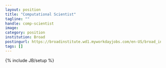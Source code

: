 ```yaml
---
layout: position
title: "Computational Scientist"
tagline: ""
handle: comp-scientist
image: 
category: position
institution: Broad
postingurl: https://broadinstitute.wd1.myworkdayjobs.com/en-US/broad_institute/job/Cambridge-MA/Computational-Biologist---Getz-Lab_2855-1
tags: []
---
```

{% include JB/setup %}
